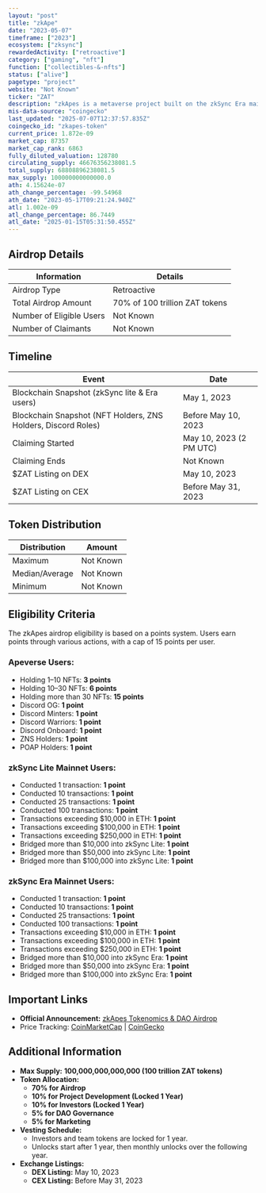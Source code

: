 ```yaml
---
layout: "post"
title: "zkApe"
date: "2023-05-07"
timeframe: ["2023"]
ecosystem: ["zksync"]
rewardedActivity: ["retroactive"]
category: ["gaming", "nft"]
function: ["collectibles-&-nfts"]
status: ["alive"]
pagetype: "project"
website: "Not Known"
ticker: "ZAT"
description: "zkApes is a metaverse project built on the zkSync Era mainnet, known as Apeverse. It focuses on entertainment, education, interaction, and expression, incorporating NFTs, gaming, and decentralized finance."
mis-data-source: "coingecko"
last_updated: "2025-07-07T12:37:57.835Z"
coingecko_id: "zkapes-token"
current_price: 1.872e-09
market_cap: 87357
market_cap_rank: 6863
fully_diluted_valuation: 128780
circulating_supply: 46676356238081.5
total_supply: 68808896238081.5
max_supply: 100000000000000.0
ath: 4.15624e-07
ath_change_percentage: -99.54968
ath_date: "2023-05-17T09:21:24.940Z"
atl: 1.002e-09
atl_change_percentage: 86.7449
atl_date: "2025-01-15T05:31:50.455Z"
---
```


## Airdrop Details

| Information              | Details                        |
| ------------------------ | ------------------------------ |
| Airdrop Type             | Retroactive                    |
| Total Airdrop Amount     | 70% of 100 trillion ZAT tokens |
| Number of Eligible Users | Not Known                      |
| Number of Claimants      | Not Known                      |

## Timeline

| Event                                                         | Date                    |
| ------------------------------------------------------------- | ----------------------- |
| Blockchain Snapshot (zkSync lite & Era users)                 | May 1, 2023             |
| Blockchain Snapshot (NFT Holders, ZNS Holders, Discord Roles) | Before May 10, 2023     |
| Claiming Started                                              | May 10, 2023 (2 PM UTC) |
| Claiming Ends                                                 | Not Known               |
| $ZAT Listing on DEX                                           | May 10, 2023            |
| $ZAT Listing on CEX                                           | Before May 31, 2023     |

## Token Distribution

| Distribution   | Amount    |
| -------------- | --------- |
| Maximum        | Not Known |
| Median/Average | Not Known |
| Minimum        | Not Known |

## Eligibility Criteria

The zkApes airdrop eligibility is based on a points system. Users earn points through various actions, with a cap of 15 points per user.

### **Apeverse Users:**

- Holding 1–10 NFTs: **3 points**
- Holding 10–30 NFTs: **6 points**
- Holding more than 30 NFTs: **15 points**
- Discord OG: **1 point**
- Discord Minters: **1 point**
- Discord Warriors: **1 point**
- Discord Onboard: **1 point**
- ZNS Holders: **1 point**
- POAP Holders: **1 point**

### **zkSync Lite Mainnet Users:**

- Conducted 1 transaction: **1 point**
- Conducted 10 transactions: **1 point**
- Conducted 25 transactions: **1 point**
- Conducted 100 transactions: **1 point**
- Transactions exceeding $10,000 in ETH: **1 point**
- Transactions exceeding $100,000 in ETH: **1 point**
- Transactions exceeding $250,000 in ETH: **1 point**
- Bridged more than $10,000 into zkSync Lite: **1 point**
- Bridged more than $50,000 into zkSync Lite: **1 point**
- Bridged more than $100,000 into zkSync Lite: **1 point**

### **zkSync Era Mainnet Users:**

- Conducted 1 transaction: **1 point**
- Conducted 10 transactions: **1 point**
- Conducted 25 transactions: **1 point**
- Conducted 100 transactions: **1 point**
- Transactions exceeding $10,000 in ETH: **1 point**
- Transactions exceeding $100,000 in ETH: **1 point**
- Transactions exceeding $250,000 in ETH: **1 point**
- Bridged more than $10,000 into zkSync Era: **1 point**
- Bridged more than $50,000 into zkSync Era: **1 point**
- Bridged more than $100,000 into zkSync Era: **1 point**

## Important Links

- **Official Announcement:** [zkApes Tokenomics & DAO Airdrop](https://zkape.medium.com/zkapes-tokenomics-and-dao-airdrop-6d653e6fdcd9)
- Price Tracking: [CoinMarketCap](https://coinmarketcap.com/currencies/zkapes-token) | [CoinGecko](https://www.coingecko.com/en/coins/zkapes-token)

## Additional Information

- **Max Supply:** **100,000,000,000,000 (100 trillion ZAT tokens)**
- **Token Allocation:**
  - **70% for Airdrop**
  - **10% for Project Development (Locked 1 Year)**
  - **10% for Investors (Locked 1 Year)**
  - **5% for DAO Governance**
  - **5% for Marketing**
- **Vesting Schedule:**
  - Investors and team tokens are locked for 1 year.
  - Unlocks start after 1 year, then monthly unlocks over the following year.
- **Exchange Listings:**
  - **DEX Listing:** May 10, 2023
  - **CEX Listing:** Before May 31, 2023